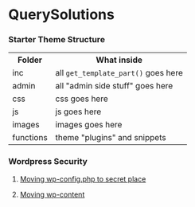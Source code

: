 # QuerySolutions

### Starter Theme Structure

<table>
  <tr>
    <th>Folder</th>
    <th>What inside</th>
  </tr>
  <tr>
    <td>inc</td>
    <td>all <code>get_template_part()</code> goes here</td>
  </tr>
  <tr>
    <td>admin</td>
    <td>all "admin side stuff" goes here</td>
  </tr>
  <tr>
    <td>css</td>
    <td>css goes here</td>
  </tr>
  <tr>
    <td>js</td>
    <td>js goes here</td>
  </tr>
  <tr>
    <td>images</td>
    <td>images goes here</td>
  </tr> 
  <tr>
    <td>functions</td>
    <td>theme "plugins" and snippets</td>
  </tr>   
</table>

### Wordpress Security

1) <a href="http://www.groovypost.com/howto/howto/improve-wordpress-securitty-wp-config-php-location/" target="_blank">Moving wp-config.php to secret place</a>

2) <a href="https://paulund.co.uk/move-wp-content-folder-to-different-location" target="_blank">Moving wp-content</a>
